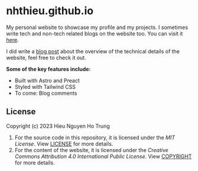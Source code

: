 # nhthieu.github.io

My personal website to showcase my profile and my projects. I sometimes write tech and non-tech related blogs on the website too. You can visit it [here](https://nhthieu.github.io/).

I did write a [blog post](https://nhthieu.github.io/blog/tech-stack) about the overview of the technical details of the website, feel free to check it out.

**Some of the key features include:**

- Built with Astro and Preact
- Styled with Tailwind CSS
- To come: Blog comments

## License

Copyright (c) 2023 Hieu Nguyen Ho Trung

1. For the source code in this repository, it is licensed under the *MIT License*. View [LICENSE](/LICENSE) for more details.
2. For the content of the website, it is licensed under the *Creative Commons Attribution 4.0 International Public License*. View [COPYRIGHT](/COPYRIGHT) for more details.
